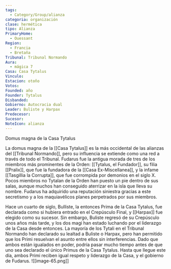 ```yaml
---
tags:
  - Category/Group/alianza
categoria: organización
clase: hermética
tipo: Alianza
PrimaryHome:
  - Ouessant
Region:
  - Francia
  - Bretaña
Tribunal: Tribunal Normando
Aura:
  - mágica 7
Casa: Casa Tytalus
Vinculo: 
Estacion: otoño
Votos: 
Founded: año
Founder: Tytalus
Disbanded: 
Gobierno: Autocracia dual
Leader: Buliste y Harpax
Predecesor: 
Sucesor: 
NoteIcon: alianza
---
```



Domus magna de la Casa Tytalus

La domus magna de la [[Casa Tytalus]] es la más occidental de las alianzas del [[Tribunal Normando]], pero su influencia se extiende como una red a través de todo el Tribunal. Fudarus fue la antigua morada de tres de los miembros más prominentes de la Orden: [[Tytalus, el Fundador]], su filia [[Pralix]], que fue la fundadora de la [[Casa Ex-Miscellanea]], y la infame  [[Tasgillia la Corrupta]], que fue corrompida por demonios en el siglo X. Pocos miembros no Tytalan de la Orden han puesto un pie dentro de sus salas, aunque muchos han conseguido aterrizar en la isla que lleva su nombre. Fudarus ha adquirido una reputación siniestra gracias a este secretismo y a los maquiavélicos planes perpetrados por sus miembros.

Hace un cuarto de siglo, Bulliste, la entonces Prima de la Casa Tytalus, fue declarada como si hubiera entrado en el Crepúsculo Final, y [[Harpax]] fue elegido como su sucesor. Sin embargo, Buliste regresó de su Crepúsculo unos años más tarde, y los dos magi han estado luchando por el liderazgo de la Casa desde entonces. La mayoría de los Tytali en el Tribunal Normando han declarado su lealtad a Buliste o Harpax, pero han permitido que los Primi resuelvan el asunto entre ellos sin interferencias. Dado que ambos están igualados en poder, podría pasar mucho tiempo antes de que uno sea declarado el único Primus de la Casa Tytalus. Hasta que llegue este día, ambos Primi reciben igual respeto y liderazgo de la Casa, y el gobierno de Fudarus.
![[image-65.png]]